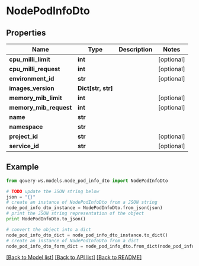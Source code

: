 # NodePodInfoDto


## Properties

Name | Type | Description | Notes
------------ | ------------- | ------------- | -------------
**cpu_milli_limit** | **int** |  | [optional] 
**cpu_milli_request** | **int** |  | [optional] 
**environment_id** | **str** |  | [optional] 
**images_version** | **Dict[str, str]** |  | 
**memory_mib_limit** | **int** |  | [optional] 
**memory_mib_request** | **int** |  | [optional] 
**name** | **str** |  | 
**namespace** | **str** |  | 
**project_id** | **str** |  | [optional] 
**service_id** | **str** |  | [optional] 

## Example

```python
from qovery-ws.models.node_pod_info_dto import NodePodInfoDto

# TODO update the JSON string below
json = "{}"
# create an instance of NodePodInfoDto from a JSON string
node_pod_info_dto_instance = NodePodInfoDto.from_json(json)
# print the JSON string representation of the object
print NodePodInfoDto.to_json()

# convert the object into a dict
node_pod_info_dto_dict = node_pod_info_dto_instance.to_dict()
# create an instance of NodePodInfoDto from a dict
node_pod_info_dto_form_dict = node_pod_info_dto.from_dict(node_pod_info_dto_dict)
```
[[Back to Model list]](../README.md#documentation-for-models) [[Back to API list]](../README.md#documentation-for-api-endpoints) [[Back to README]](../README.md)


